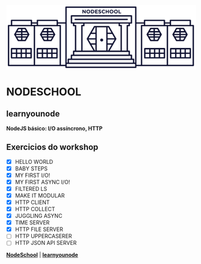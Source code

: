 <p align="center">
  <img src="./.github/schoolhouse.png">
  <h1>NODESCHOOL</h1>
</p>

## learnyounode
**NodeJS básico: I/O assíncrono, HTTP**

## Exercicios do workshop

- [X] HELLO WORLD
- [X] BABY STEPS
- [X] MY FIRST I/O!
- [X] MY FIRST ASYNC I/O!
- [X] FILTERED LS
- [X] MAKE IT MODULAR
- [X] HTTP CLIENT
- [X] HTTP COLLECT
- [X] JUGGLING ASYNC 
- [X] TIME SERVER
- [X] HTTP FILE SERVER
- [ ] HTTP UPPERCASERER
- [ ] HTTP JSON API SERVER

**[NodeSchool](https://nodeschool.io/)** |
**[learnyounode](https://github.com/workshopper/learnyounode)**
